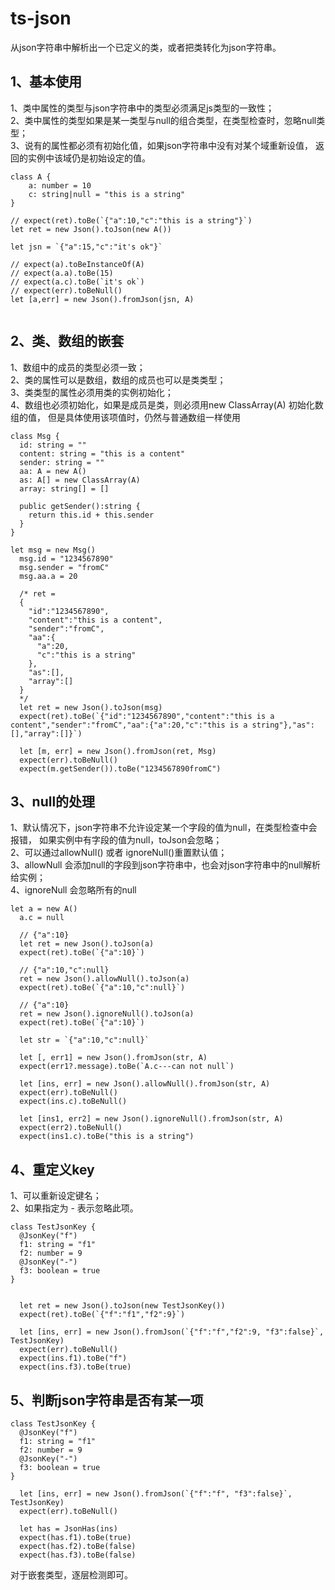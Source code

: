 # ts-json
从json字符串中解析出一个已定义的类，或者把类转化为json字符串。

## 1、基本使用
1、类中属性的类型与json字符串中的类型必须满足js类型的一致性；    
2、类中属性的类型如果是某一类型与null的组合类型，在类型检查时，忽略null类型；  
3、说有的属性都必须有初始化值，如果json字符串中没有对某个域重新设值，
返回的实例中该域仍是初始设定的值。

```
class A {
    a: number = 10
    c: string|null = "this is a string"
}

// expect(ret).toBe(`{"a":10,"c":"this is a string"}`)
let ret = new Json().toJson(new A())

let jsn = `{"a":15,"c":"it's ok"}`

// expect(a).toBeInstanceOf(A)
// expect(a.a).toBe(15)
// expect(a.c).toBe(`it's ok`)
// expect(err).toBeNull()
let [a,err] = new Json().fromJson(jsn, A)


```

## 2、类、数组的嵌套
1、数组中的成员的类型必须一致；   
2、类的属性可以是数组，数组的成员也可以是类类型；   
3、类类型的属性必须用类的实例初始化；   
4、数组也必须初始化，如果是成员是类，则必须用new ClassArray(A) 初始化数组的值，
但是具体使用该项值时，仍然与普通数组一样使用   


```
class Msg {
  id: string = ""
  content: string = "this is a content"
  sender: string = ""
  aa: A = new A()
  as: A[] = new ClassArray(A)
  array: string[] = []

  public getSender():string {
    return this.id + this.sender
  }
}

let msg = new Msg()
  msg.id = "1234567890"
  msg.sender = "fromC"
  msg.aa.a = 20

  /* ret = 
  {
    "id":"1234567890",
    "content":"this is a content",
    "sender":"fromC",
    "aa":{
      "a":20,
      "c":"this is a string"
    },
    "as":[],
    "array":[]
  }
  */
  let ret = new Json().toJson(msg)
  expect(ret).toBe(`{"id":"1234567890","content":"this is a content","sender":"fromC","aa":{"a":20,"c":"this is a string"},"as":[],"array":[]}`)

  let [m, err] = new Json().fromJson(ret, Msg)
  expect(err).toBeNull()
  expect(m.getSender()).toBe("1234567890fromC")

```

## 3、null的处理
1、默认情况下，json字符串不允许设定某一个字段的值为null，在类型检查中会报错，
如果实例中有字段的值为null，toJson会忽略；  
2、可以通过allowNull() 或者 ignoreNull()重置默认值；  
3、allowNull 会添加null的字段到json字符串中，也会对json字符串中的null解析给实例；   
4、ignoreNull 会忽略所有的null

```
let a = new A()
  a.c = null

  // {"a":10}
  let ret = new Json().toJson(a)
  expect(ret).toBe(`{"a":10}`)

  // {"a":10,"c":null}
  ret = new Json().allowNull().toJson(a)
  expect(ret).toBe(`{"a":10,"c":null}`)

  // {"a":10}
  ret = new Json().ignoreNull().toJson(a)
  expect(ret).toBe(`{"a":10}`)

  let str = `{"a":10,"c":null}`

  let [, err1] = new Json().fromJson(str, A)
  expect(err1?.message).toBe(`A.c---can not null`)

  let [ins, err] = new Json().allowNull().fromJson(str, A)
  expect(err).toBeNull()
  expect(ins.c).toBeNull()

  let [ins1, err2] = new Json().ignoreNull().fromJson(str, A)
  expect(err2).toBeNull()
  expect(ins1.c).toBe("this is a string")

```

## 4、重定义key
1、可以重新设定键名；   
2、如果指定为 - 表示忽略此项。   

```
class TestJsonKey {
  @JsonKey("f")
  f1: string = "f1"
  f2: number = 9
  @JsonKey("-")
  f3: boolean = true
}


  let ret = new Json().toJson(new TestJsonKey())
  expect(ret).toBe(`{"f":"f1","f2":9}`)

  let [ins, err] = new Json().fromJson(`{"f":"f","f2":9, "f3":false}`, TestJsonKey)
  expect(err).toBeNull()
  expect(ins.f1).toBe("f")
  expect(ins.f3).toBe(true)

```

## 5、判断json字符串是否有某一项
```
class TestJsonKey {
  @JsonKey("f")
  f1: string = "f1"
  f2: number = 9
  @JsonKey("-")
  f3: boolean = true
}

  let [ins, err] = new Json().fromJson(`{"f":"f", "f3":false}`, TestJsonKey)
  expect(err).toBeNull()

  let has = JsonHas(ins)
  expect(has.f1).toBe(true)
  expect(has.f2).toBe(false)
  expect(has.f3).toBe(false)

```
对于嵌套类型，逐层检测即可。

